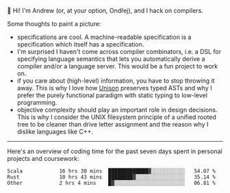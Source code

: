 :wave: Hi! I'm Andrew (or, at your option, Ondřej), and I hack on compilers. 

Some thoughts to paint a picture:
- specifications are cool. A machine-readable specification is a specification which itself has a specification.
- I'm surprised I haven't come across compiler combinators, i.e. a DSL for specifying language semantics that lets you automatically derive a compiler and/or a language server. This would be a fun project to work on.
- if you care about (high-level) information, you have to stop throwing it away. This is why I love how [Unison](https://github.com/unisonweb/unison) preserves typed ASTs and why I prefer the purely functional paradigm with static typing to low-level programming.
- objective complexity should play an important role in design decisions. This is why I consider the UNIX filesystem principle of a unified rooted tree to be cleaner than drive letter assignment and the reason why I dislike languages like C++.

---

Here's an overview of coding time for the past seven days spent in personal projects and coursework:
<!--START_SECTION:waka-->

```text
Scala            16 hrs 30 mins  █████████████▓░░░░░░░░░░░   54.07 %
Rust             10 hrs 43 mins  ████████▓░░░░░░░░░░░░░░░░   35.14 %
Other            2 hrs 4 mins    █▓░░░░░░░░░░░░░░░░░░░░░░░   06.81 %
```

<!--END_SECTION:waka-->

<!--
**viluon/viluon** is a ✨ _special_ ✨ repository because its `README.md` (this file) appears on your GitHub profile.

Here are some ideas to get you started:

- 🔭 I’m currently working on ...
- 🌱 I’m currently learning ...
- 👯 I’m looking to collaborate on ...
- 🤔 I’m looking for help with ...
- 💬 Ask me about ...
- 📫 How to reach me: ...
- 😄 Pronouns: ...
- ⚡ Fun fact: ...
-->

